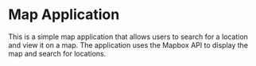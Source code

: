 # Map Application

This is a simple map application that allows users to search for a location and view it on a map. The application uses the Mapbox API to display the map and search for locations.